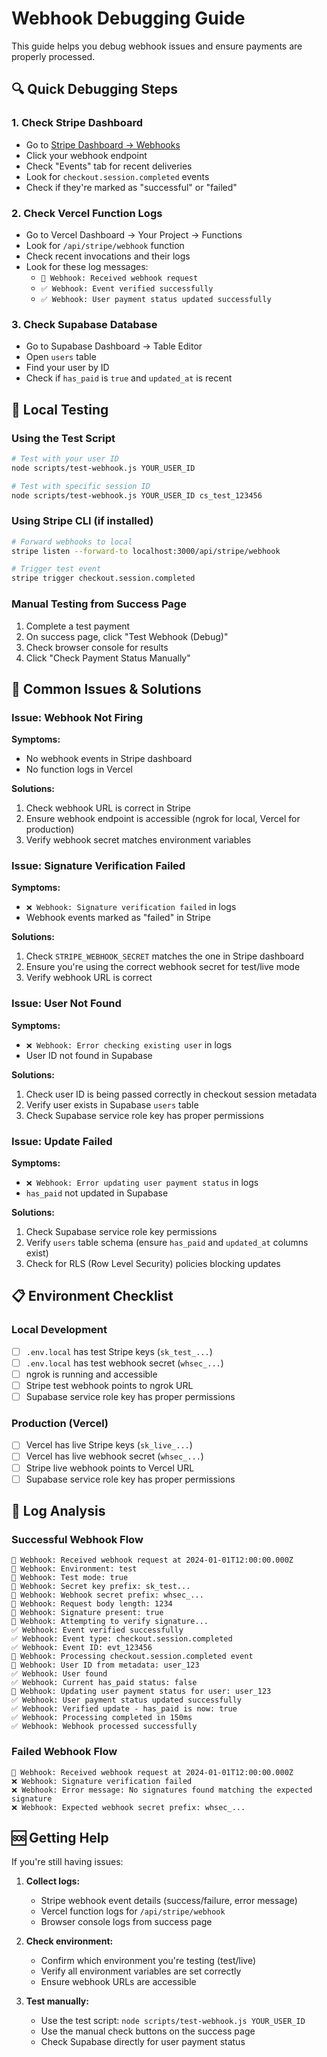 # Webhook Debugging Guide

This guide helps you debug webhook issues and ensure payments are properly processed.

## 🔍 **Quick Debugging Steps**

### 1. **Check Stripe Dashboard**
- Go to [Stripe Dashboard → Webhooks](https://dashboard.stripe.com/webhooks)
- Click your webhook endpoint
- Check "Events" tab for recent deliveries
- Look for `checkout.session.completed` events
- Check if they're marked as "successful" or "failed"

### 2. **Check Vercel Function Logs**
- Go to Vercel Dashboard → Your Project → Functions
- Look for `/api/stripe/webhook` function
- Check recent invocations and their logs
- Look for these log messages:
  - `🔄 Webhook: Received webhook request`
  - `✅ Webhook: Event verified successfully`
  - `✅ Webhook: User payment status updated successfully`

### 3. **Check Supabase Database**
- Go to Supabase Dashboard → Table Editor
- Open `users` table
- Find your user by ID
- Check if `has_paid` is `true` and `updated_at` is recent

## 🧪 **Local Testing**

### Using the Test Script
```bash
# Test with your user ID
node scripts/test-webhook.js YOUR_USER_ID

# Test with specific session ID
node scripts/test-webhook.js YOUR_USER_ID cs_test_123456
```

### Using Stripe CLI (if installed)
```bash
# Forward webhooks to local
stripe listen --forward-to localhost:3000/api/stripe/webhook

# Trigger test event
stripe trigger checkout.session.completed
```

### Manual Testing from Success Page
1. Complete a test payment
2. On success page, click "Test Webhook (Debug)"
3. Check browser console for results
4. Click "Check Payment Status Manually"

## 🚨 **Common Issues & Solutions**

### Issue: Webhook Not Firing
**Symptoms:**
- No webhook events in Stripe dashboard
- No function logs in Vercel

**Solutions:**
1. Check webhook URL is correct in Stripe
2. Ensure webhook endpoint is accessible (ngrok for local, Vercel for production)
3. Verify webhook secret matches environment variables

### Issue: Signature Verification Failed
**Symptoms:**
- `❌ Webhook: Signature verification failed` in logs
- Webhook events marked as "failed" in Stripe

**Solutions:**
1. Check `STRIPE_WEBHOOK_SECRET` matches the one in Stripe dashboard
2. Ensure you're using the correct webhook secret for test/live mode
3. Verify webhook URL is correct

### Issue: User Not Found
**Symptoms:**
- `❌ Webhook: Error checking existing user` in logs
- User ID not found in Supabase

**Solutions:**
1. Check user ID is being passed correctly in checkout session metadata
2. Verify user exists in Supabase `users` table
3. Check Supabase service role key has proper permissions

### Issue: Update Failed
**Symptoms:**
- `❌ Webhook: Error updating user payment status` in logs
- `has_paid` not updated in Supabase

**Solutions:**
1. Check Supabase service role key permissions
2. Verify `users` table schema (ensure `has_paid` and `updated_at` columns exist)
3. Check for RLS (Row Level Security) policies blocking updates

## 📋 **Environment Checklist**

### Local Development
- [ ] `.env.local` has test Stripe keys (`sk_test_...`)
- [ ] `.env.local` has test webhook secret (`whsec_...`)
- [ ] ngrok is running and accessible
- [ ] Stripe test webhook points to ngrok URL
- [ ] Supabase service role key has proper permissions

### Production (Vercel)
- [ ] Vercel has live Stripe keys (`sk_live_...`)
- [ ] Vercel has live webhook secret (`whsec_...`)
- [ ] Stripe live webhook points to Vercel URL
- [ ] Supabase service role key has proper permissions

## 🔧 **Log Analysis**

### Successful Webhook Flow
```
🔄 Webhook: Received webhook request at 2024-01-01T12:00:00.000Z
🔄 Webhook: Environment: test
🔄 Webhook: Test mode: true
🔄 Webhook: Secret key prefix: sk_test...
🔄 Webhook: Webhook secret prefix: whsec_...
🔄 Webhook: Request body length: 1234
🔄 Webhook: Signature present: true
🔄 Webhook: Attempting to verify signature...
✅ Webhook: Event verified successfully
✅ Webhook: Event type: checkout.session.completed
✅ Webhook: Event ID: evt_123456
🔄 Webhook: Processing checkout.session.completed event
🔄 Webhook: User ID from metadata: user_123
✅ Webhook: User found
✅ Webhook: Current has_paid status: false
🔄 Webhook: Updating user payment status for user: user_123
✅ Webhook: User payment status updated successfully
✅ Webhook: Verified update - has_paid is now: true
✅ Webhook: Processing completed in 150ms
✅ Webhook: Webhook processed successfully
```

### Failed Webhook Flow
```
🔄 Webhook: Received webhook request at 2024-01-01T12:00:00.000Z
❌ Webhook: Signature verification failed
❌ Webhook: Error message: No signatures found matching the expected signature
❌ Webhook: Expected webhook secret prefix: whsec_...
```

## 🆘 **Getting Help**

If you're still having issues:

1. **Collect logs:**
   - Stripe webhook event details (success/failure, error message)
   - Vercel function logs for `/api/stripe/webhook`
   - Browser console logs from success page

2. **Check environment:**
   - Confirm which environment you're testing (test/live)
   - Verify all environment variables are set correctly
   - Ensure webhook URLs are accessible

3. **Test manually:**
   - Use the test script: `node scripts/test-webhook.js YOUR_USER_ID`
   - Use the manual check buttons on the success page
   - Check Supabase directly for user payment status 